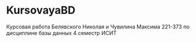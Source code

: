 # KursovayaBD
Курсовая работа Белявского Николая и Чувилина Максима 221-373 по дисциплине базы данных 4 семестр ИСИТ
